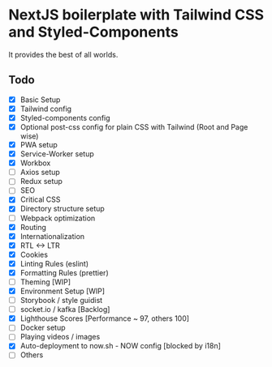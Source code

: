 # NextJS boilerplate with Tailwind CSS and Styled-Components

It provides the best of all worlds.

## Todo

- [x] Basic Setup
- [x] Tailwind config
- [x] Styled-components config
- [x] Optional post-css config for plain CSS with Tailwind (Root and Page wise)
- [x] PWA setup
- [x] Service-Worker setup
- [x] Workbox
- [ ] Axios setup
- [ ] Redux setup
- [ ] SEO
- [x] Critical CSS
- [x] Directory structure setup
- [ ] Webpack optimization
- [x] Routing
- [x] Internationalization
- [x] RTL <-> LTR
- [x] Cookies
- [x] Linting Rules (eslint)
- [x] Formatting Rules (prettier)
- [ ] Theming [WIP]
- [x] Environment Setup [WIP]
- [ ] Storybook / style guidist
- [ ] socket.io / kafka [Backlog]
- [x] Lighthouse Scores [Performance ~ 97, others 100]
- [ ] Docker setup
- [ ] Playing videos / images
- [x] Auto-deployment to now.sh - NOW config [blocked by i18n]
- [ ] Others

